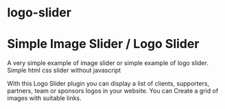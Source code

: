 # logo-slider
<h1>Simple Image Slider / Logo Slider</h1>
<p>A very simple example of image slider or simple example of logo slider. Simple html css slider without javascript</p>
<p>With this Logo Slider plugin you can display a list of clients, supporters, partners, team or sponsors logos in your website. You can Create a grid of images with suitable links.</p>
